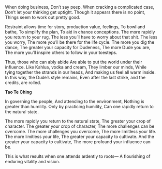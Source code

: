 When doing business,
Don’t say peep.
When cracking a complicated case,
Don’t let your thinking get uptight.
Though it appears there is no point,
Things seem to work out pretty good.

Restraint allows time for story, production value, feelings,
To bowl and bathe,
To simplify the plan,
To aid in chance conceptions.
The more rapidly you return to your rug,
The less you’ll have to worry about that shit.
The less you worry,
The more you’ll be there for the life cycle.
The more you dig the dance,
The greater your capacity for Dudeness,
The more Dude you are,
The more you’ll inspire others to follow in your toesteps.

Thus, those who can ably abide
Are able to put the world under their influence.
Like Kahlua, vodka and cream,
They limber our minds,
While tying together the strands in our heads,
And making us feel all warm inside.
In this way, the Dude’s style remains,
Even after the last strike, and the credits, are rolled.

**Tao Te Ching**

In governing the people,
And attending to the environment,
Nothing is greater than humility.
Only by practicing humility,
Can one rapidly return to the natural state.

The more rapidly you return to the natural state,
The greater your crop of character.
The greater your crop of character,
The more challenges can be overcome.
The more challenges you overcome,
The more limitless your life.
The more limitless your life,
The greater your capacity to cultivate.
And the greater your capacity to cultivate,
The more profound your influence can be.

This is what results when one attends ardently to roots—
A flourishing of enduring vitality and vision.